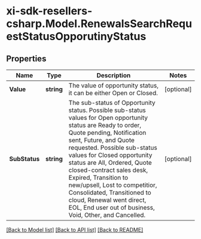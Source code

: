 # xi-sdk-resellers-csharp.Model.RenewalsSearchRequestStatusOpporutinyStatus

## Properties

Name | Type | Description | Notes
------------ | ------------- | ------------- | -------------
**Value** | **string** | The value of opportunity status, it can be either Open or Closed. | [optional] 
**SubStatus** | **string** | The sub-status of Opportunity status. Possible sub-status values for Open opportunity status are Ready to order, Quote pending, Notification sent, Future, and Quote requested. Possible sub-status values for Closed opportunity status are All, Ordered, Quote closed-contract sales desk, Expired, Transition to new/upsell, Lost to competitior, Consolidated, Transitioned to cloud, Renewal went direct, EOL, End user out of business, Void, Other, and Cancelled. | [optional] 

[[Back to Model list]](../README.md#documentation-for-models) [[Back to API list]](../README.md#documentation-for-api-endpoints) [[Back to README]](../README.md)

